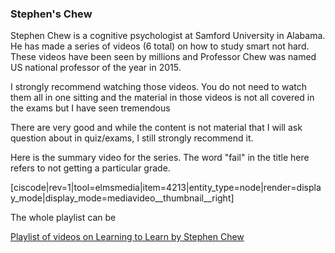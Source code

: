 ### Stephen's Chew

Stephen Chew is a cognitive psychologist at Samford University in Alabama. He has made a series of videos (6 total) on how to study smart not hard. These videos have been seen by millions and Professor Chew was named US national professor of the year in 2015. 

I strongly recommend watching those videos. You do not need to watch them all in one sitting and the material in those videos is not all covered in the exams but I have seen tremendous

There are very good and while the content is not material that I will ask question about in quiz/exams, I still strongly recommend it. 

Here is the summary video for the series. The word "fail" in the title here refers to not getting a particular grade. 

[ciscode|rev=1|tool=elmsmedia|item=4213|entity_type=node|render=display_mode|display_mode=mediavideo__thumbnail__right]
 
 
 The whole playlist can be
  
   <a target = "_blank" href="https://www.youtube.com/watch?v=htv6eap1-_M&list=PL85708E6EA236E3DB&index=1">Playlist of videos on Learning to Learn by Stephen Chew</a> 